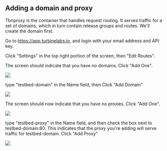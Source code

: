## Adding a domain and proxy

Tbnproxy is the container that handles request routing. It serves traffic for a
set of domains, which in turn contain release groups and routes. We'll create
the domain first.

Go to https://app.turbinelabs.io, and login with your email address
and API key.

Click "Settings" in the top right portion of the screen, then "Edit
Routes".

The screen should indicate that you have no domains. Click "Add One".

<img src="/assets/no_domain.png"/>

type "testbed-domain" in the Name field, then Click "Add Domain"

<img src="/assets/add_domain.png"/>

The screen should now indicate that you have no proxies. Click "Add
One".

<img src="/assets/no_proxies.png"/>

type "testbed-proxy" in the Name field, and then check the box next to
testbed-domain:80. This indicates that the proxy you're adding will
serve traffic for testbed-domain. Click "Add Proxy"

<img src="/assets/add_proxy.png"/>
